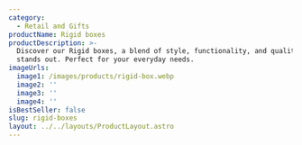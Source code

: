 ```yaml
---
category:
  - Retail and Gifts
productName: Rigid boxes
productDescription: >-
  Discover our Rigid boxes, a blend of style, functionality, and quality that
  stands out. Perfect for your everyday needs.
imageUrls:
  image1: /images/products/rigid-box.webp
  image2: ''
  image3: ''
  image4: ''
isBestSeller: false
slug: rigid-boxes
layout: ../../layouts/ProductLayout.astro
---
```


